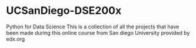# UCSanDiego-DSE200x
Python for Data Science
This is a collection of all the projects that have been made during this online course from San diego University provided by edx.org
